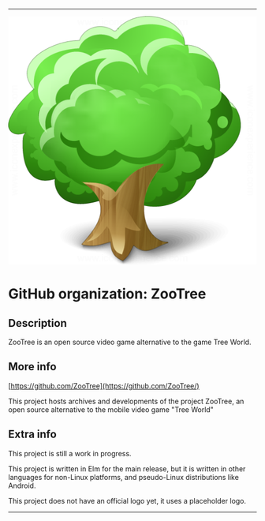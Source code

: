 
***

![TreeSample512.png failed to load. The file may be missing or corrupt. Check the file path for errors first.](/AdditionalInfo/2/ZooTree/TreeSample512.png)

# GitHub organization: ZooTree

## Description

ZooTree is an open source video game alternative to the game Tree World.

## More info

[https://github.com/ZooTree](https://github.com/ZooTree/)

This project hosts archives and developments of the project ZooTree, an open source alternative to the mobile video game "Tree World"

## Extra info

This project is still a work in progress.

This project is written in Elm for the main release, but it is written in other languages for non-Linux platforms, and pseudo-Linux distributions like Android.

This project does not have an official logo yet, it uses a placeholder logo.

***
